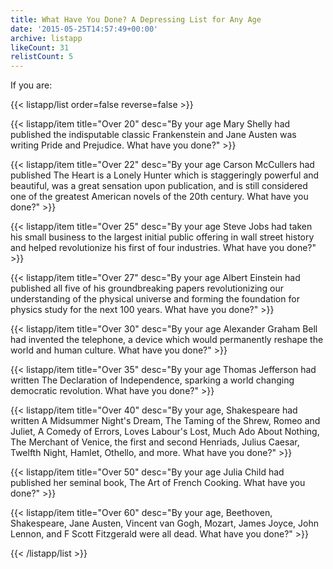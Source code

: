 ```yaml
---
title: What Have You Done? A Depressing List for Any Age
date: '2015-05-25T14:57:49+00:00'
archive: listapp
likeCount: 31
relistCount: 5
---
```


If you are:

<!--more-->

{{< listapp/list order=false reverse=false >}}

   {{< listapp/item title="Over 20"
      desc="By your age Mary Shelly had published the indisputable classic Frankenstein and Jane Austen was writing Pride and Prejudice. What have you done?" >}}

   {{< listapp/item title="Over 22"
      desc="By your age Carson McCullers had published The Heart is a Lonely Hunter which is staggeringly powerful and beautiful, was a great sensation upon publication, and is still considered one of the greatest American novels of the 20th century. What have you done?" >}}

   {{< listapp/item title="Over 25"
      desc="By your age Steve Jobs had taken his small business to the largest initial public offering in wall street history and helped revolutionize his first of four industries. What have you done?" >}}

   {{< listapp/item title="Over 27"
      desc="By your age Albert Einstein had published all five of his groundbreaking papers revolutionizing our understanding of the physical universe and forming the foundation for physics study for the next 100 years. What have you done?" >}}

   {{< listapp/item title="Over 30"
      desc="By your age Alexander Graham Bell had invented the telephone, a device which would permanently reshape the world and human culture. What have you done?" >}}

   {{< listapp/item title="Over 35"
      desc="By your age Thomas Jefferson had written The Declaration of Independence, sparking a world changing democratic revolution. What have you done?" >}}

   {{< listapp/item title="Over 40"
      desc="By your age, Shakespeare had written A Midsummer Night's Dream, The Taming of the Shrew, Romeo and Juliet, A Comedy of Errors, Loves Labour's Lost, Much Ado About Nothing, The Merchant of Venice, the first and second Henriads, Julius Caesar, Twelfth Night, Hamlet, Othello, and more. What have you done?" >}}

   {{< listapp/item title="Over 50"
      desc="By your age Julia Child had published her seminal book, The Art of French Cooking. What have you done?" >}}

   {{< listapp/item title="Over 60"
      desc="By your age, Beethoven, Shakespeare, Jane Austen, Vincent van Gogh, Mozart, James Joyce, John Lennon, and F Scott Fitzgerald were all dead. What have you done?" >}}

{{< /listapp/list >}}
